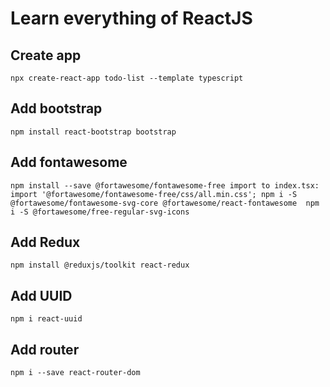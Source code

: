 # Learn everything of ReactJS

## Create app
`
    npx create-react-app todo-list --template typescript
`

## Add bootstrap
`
    npm install react-bootstrap bootstrap
`
## Add fontawesome
`
    npm install --save @fortawesome/fontawesome-free
    import to index.tsx: import '@fortawesome/fontawesome-free/css/all.min.css';
    npm i -S @fortawesome/fontawesome-svg-core @fortawesome/react-fontawesome 
    npm i -S @fortawesome/free-regular-svg-icons
`
## Add Redux 
`
    npm install @reduxjs/toolkit react-redux
`
## Add UUID
`
    npm i react-uuid
`
## Add router
`
    npm i --save react-router-dom
`
